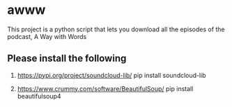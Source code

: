 # awww
This project is a python script that lets you download all the episodes of the podcast, A Way with Words

## Please install the following
1. https://pypi.org/project/soundcloud-lib/
pip install soundcloud-lib

2. https://www.crummy.com/software/BeautifulSoup/
 pip install beautifulsoup4
